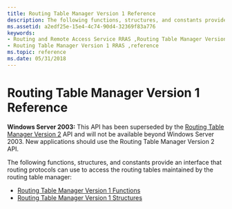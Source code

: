 ```yaml
---
title: Routing Table Manager Version 1 Reference
description: The following functions, structures, and constants provide an interface that routing protocols can use to access the routing tables maintained by the routing table manager
ms.assetid: a2edf25e-15e4-4c74-90d4-32369f83a776
keywords:
- Routing and Remote Access Service RRAS ,Routing Table Manager Version 1,reference
- Routing Table Manager Version 1 RRAS ,reference
ms.topic: reference
ms.date: 05/31/2018
---
```


# Routing Table Manager Version 1 Reference

**Windows Server 2003:** This API has been superseded by the [Routing Table Manager Version 2](about-routing-table-manager-version-2.md) API and will not be available beyond Windows Server 2003. New applications should use the Routing Table Manager Version 2 API.

The following functions, structures, and constants provide an interface that routing protocols can use to access the routing tables maintained by the routing table manager:

-   [Routing Table Manager Version 1 Functions](routing-table-manager-version-1-functions.md)
-   [Routing Table Manager Version 1 Structures](routing-table-manager-version-1-structures.md)

 

 




